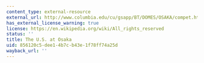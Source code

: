 ```yaml
---
content_type: external-resource
external_url: http://www.columbia.edu/cu/gsapp/BT/DOMES/OSAKA/compet.html
has_external_license_warning: true
license: https://en.wikipedia.org/wiki/All_rights_reserved
status: ''
title: The U.S. at Osaka
uid: 856120c5-dee1-4b7c-b43e-1f78ff74a25d
wayback_url: ''
---
```


